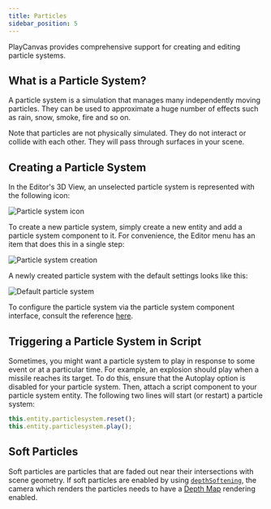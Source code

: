 ```yaml
---
title: Particles
sidebar_position: 5
---
```


PlayCanvas provides comprehensive support for creating and editing particle systems.

## What is a Particle System?

A particle system is a simulation that manages many independently moving particles. They can be used to approximate a huge number of effects such as rain, snow, smoke, fire and so on.

Note that particles are not physically simulated. They do not interact or collide with each other. They will pass through surfaces in your scene.

## Creating a Particle System

In the Editor's 3D View, an unselected particle system is represented with the following icon:

![Particle system icon][1]

To create a new particle system, simply create a new entity and add a particle system component to it. For convenience, the Editor menu has an item that does this in a single step:

![Particle system creation][2]

A newly created particle system with the default settings looks like this:

![Default particle system][3]

To configure the particle system via the particle system component interface, consult the reference [here][4].

## Triggering a Particle System in Script

Sometimes, you might want a particle system to play in response to some event or at a particular time. For example, an explosion should play when a missile reaches its target. To do this, ensure that the Autoplay option is disabled for your particle system. Then, attach a script component to your particle system entity. The following two lines will start (or restart) a particle system:

```javascript
this.entity.particlesystem.reset();
this.entity.particlesystem.play();
```

## Soft Particles

Soft particles are particles that are faded out near their intersections with scene geometry. If soft particles are enabled by using [```depthSoftening```][5], the camera which renders the particles needs to have a [Depth Map][6] rendering enabled.

[1]: /images/user-manual/graphics/particles/particle_system_icon.png
[2]: /images/user-manual/graphics/particles/particle_system_create.png
[3]: /images/user-manual/graphics/particles/particle_system_default.gif
[4]: /user-manual/scenes/components/particlesystem
[5]: https://api.playcanvas.com/classes/Engine.ParticleSystemComponent.html#depthSoftening
[6]: /user-manual/graphics/cameras/depth-layer
